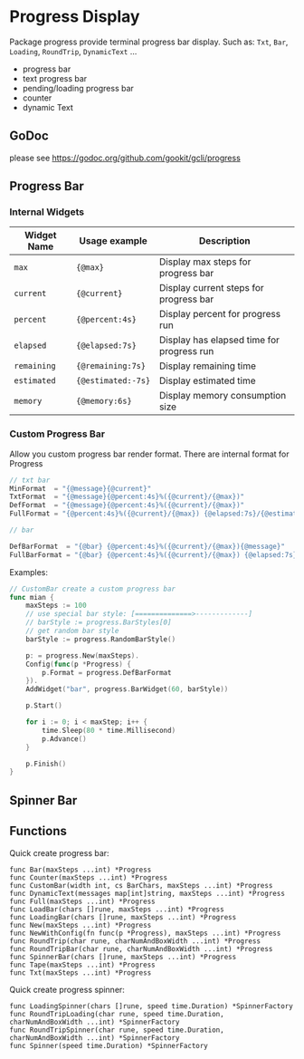 # Progress Display

Package progress provide terminal progress bar display. Such as: `Txt`, `Bar`, `Loading`, `RoundTrip`, `DynamicText` ...

- progress bar
- text progress bar
- pending/loading progress bar
- counter
- dynamic Text

## GoDoc

please see https://godoc.org/github.com/gookit/gcli/progress

## Progress Bar

### Internal Widgets

Widget Name | Usage example | Description
------------|----------------|----------------
`max`  | `{@max}` | Display max steps for progress bar
`current`  | `{@current}` | Display current steps for progress bar
`percent`  | `{@percent:4s}` | Display percent for progress run
`elapsed`  | `{@elapsed:7s}` | Display has elapsed time for progress run
`remaining`  | `{@remaining:7s}` | Display remaining time
`estimated`  | `{@estimated:-7s}` | Display estimated time
`memory`   | `{@memory:6s}` | Display memory consumption size

### Custom Progress Bar

Allow you custom progress bar render format. There are internal format for Progress

```go
// txt bar
MinFormat  = "{@message}{@current}"
TxtFormat  = "{@message}{@percent:4s}%({@current}/{@max})"
DefFormat  = "{@message}{@percent:4s}%({@current}/{@max})"
FullFormat = "{@percent:4s}%({@current}/{@max}) {@elapsed:7s}/{@estimated:-7s} {@memory:6s}"

// bar

DefBarFormat  = "{@bar} {@percent:4s}%({@current}/{@max}){@message}"
FullBarFormat = "{@bar} {@percent:4s}%({@current}/{@max}) {@elapsed:7s}/{@estimated:-7s} {@memory:6s}"
```

Examples:

```go
// CustomBar create a custom progress bar
func mian {
    maxSteps := 100
	// use special bar style: [==============>-------------]
	// barStyle := progress.BarStyles[0]
	// get random bar style
	barStyle := progress.RandomBarStyle()

	p: = progress.New(maxSteps).
	Config(func(p *Progress) {
		p.Format = progress.DefBarFormat
	}).
	AddWidget("bar", progress.BarWidget(60, barStyle))

	p.Start()

	for i := 0; i < maxStep; i++ {
		time.Sleep(80 * time.Millisecond)
		p.Advance()
	}

	p.Finish()
}
```

## Spinner Bar

## Functions

Quick create progress bar:

```text
func Bar(maxSteps ...int) *Progress
func Counter(maxSteps ...int) *Progress
func CustomBar(width int, cs BarChars, maxSteps ...int) *Progress
func DynamicText(messages map[int]string, maxSteps ...int) *Progress
func Full(maxSteps ...int) *Progress
func LoadBar(chars []rune, maxSteps ...int) *Progress
func LoadingBar(chars []rune, maxSteps ...int) *Progress
func New(maxSteps ...int) *Progress
func NewWithConfig(fn func(p *Progress), maxSteps ...int) *Progress
func RoundTrip(char rune, charNumAndBoxWidth ...int) *Progress
func RoundTripBar(char rune, charNumAndBoxWidth ...int) *Progress
func SpinnerBar(chars []rune, maxSteps ...int) *Progress
func Tape(maxSteps ...int) *Progress
func Txt(maxSteps ...int) *Progress
```

Quick create progress spinner:

```text
func LoadingSpinner(chars []rune, speed time.Duration) *SpinnerFactory
func RoundTripLoading(char rune, speed time.Duration, charNumAndBoxWidth ...int) *SpinnerFactory
func RoundTripSpinner(char rune, speed time.Duration, charNumAndBoxWidth ...int) *SpinnerFactory
func Spinner(speed time.Duration) *SpinnerFactory
```

